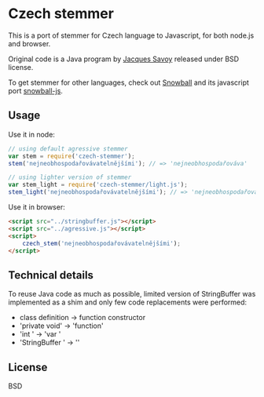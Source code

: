 
# Czech stemmer

This is a port of stemmer for Czech language to Javascript, for both node.js and browser.

Original code is a Java program by [Jacques Savoy](http://members.unine.ch/jacques.savoy/clef/) released under BSD license.

To get stemmer for other languages, check out [Snowball](http://snowball.tartarus.org/) and its javascript port [snowball-js](https://github.com/fortnightlabs/snowball-js).

## Usage

Use it in node:

```javascript
// using default agressive stemmer
var stem = require('czech-stemmer');
stem('nejneobhospodařovávatelnějšími'); // => 'nejneobhospodařováva'

// using lighter version of stemmer
var stem_light = require('czech-stemmer/light.js');
stem_light('nejneobhospodařovávatelnějšími'); // => 'nejneobhospodařovávatelnějš'
```

Use it in browser:

```html
<script src="../stringbuffer.js"></script>
<script src="../agressive.js"></script>
<script>
    czech_stem('nejneobhospodařovávatelnějšími');
</script>
```

## Technical details

To reuse Java code as much as possible, limited version of StringBuffer was implemented as a shim and only few code replacements were performed:

- class definition -> function constructor
- 'private void' -> 'function'
- 'int ' -> 'var '
- 'StringBuffer ' -> ''

## License

BSD
